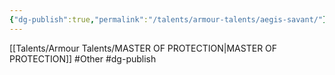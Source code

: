```yaml
---
{"dg-publish":true,"permalink":"/talents/armour-talents/aegis-savant/"}
---
```


[[Talents/Armour Talents/MASTER OF PROTECTION\|MASTER OF PROTECTION]]
#Other      #dg-publish